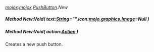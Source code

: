_[mojox](../../modules/mojox/mojox-module.md):[mojox](../../modules/mojox/mojox-module.md).[PushButton](../../modules/mojox/mojox-pushbutton.md).New_
##### Method New:Void( text:[String](../../modules/wonkey/wonkey-types-string.md)="",icon:[mojo.graphics.Image](../../modules/mojo/mojo-graphics-image.md)=Null )
##### Method New:Void( action:[Action](../../modules/mojox/mojox-action.md) )
Creates a new push button.

